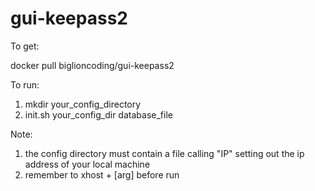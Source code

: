# gui-keepass2

To get:

docker pull biglioncoding/gui-keepass2

To run:

1. mkdir your_config_directory
2. init.sh your_config_dir database_file

Note:

1. the config directory must contain a file calling "IP" setting out the ip address of your local machine
2. remember to xhost + [arg] before run
